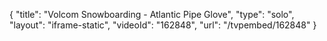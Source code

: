 {
    "title": "Volcom Snowboarding - Atlantic Pipe Glove",
    "type": "solo",
    "layout": "iframe-static",
    "videoId": "162848",
    "url": "\/tvpembed\/162848"
}